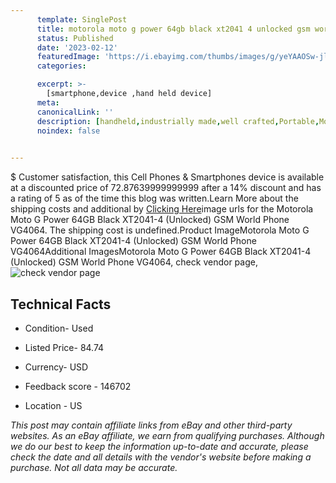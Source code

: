 ```yaml
---
      template: SinglePost
      title: motorola moto g power 64gb black xt2041 4 unlocked gsm world phone vg4064
      status: Published
      date: '2023-02-12'
      featuredImage: 'https://i.ebayimg.com/thumbs/images/g/yeYAAOSw-jljpeox/s-l225.jpg'
      categories: 

      excerpt: >-
        [smartphone,device ,hand held device]
      meta:
      canonicalLink: ''
      description: [handheld,industrially made,well crafted,Portable,Mobile,Compact,Convenient,Lightweight,Maneuverable,Man-portable,Miniature,Carriable,Hand-held,Light,Holdable,Transportable,Mobile device,Pocket-sized,On-the-go,Wireless,Cordless,Compact size,Convenient size, smartphone,device ,hand held device]
      noindex: false

        
---
```

$
    Customer satisfaction, this Cell Phones & Smartphones device is available at a discounted price of 72.87639999999999 after a 14% discount and has a rating of 5 as of the time this blog was written.Learn More about the shipping costs and additional by [Clicking Here](https://www.ebay.com/itm/285085812942?hash=item42607048ce%3Ag%3AyeYAAOSw-jljpeox&mkevt=1&mkcid=1&mkrid=711-53200-19255-0&campid=%253CePNCampaignId%253E&customid=%253CreferenceId%253E&toolid=10049)image urls for the Motorola Moto G Power 64GB Black XT2041-4 (Unlocked) GSM World Phone VG4064. The shipping cost is undefined.Product ImageMotorola Moto G Power 64GB Black XT2041-4 (Unlocked) GSM World Phone VG4064Additional ImagesMotorola Moto G Power 64GB Black XT2041-4 (Unlocked) GSM World Phone VG4064, check vendor page, ![check vendor page](https://origin-galleryplus.ebayimg.com/ws/web/285085812942_2_0_1/225x225.jpg,https://origin-galleryplus.ebayimg.com/ws/web/285085812942_3_0_1/225x225.jpg,https://origin-galleryplus.ebayimg.com/ws/web/285085812942_4_0_1/225x225.jpg,https://origin-galleryplus.ebayimg.com/ws/web/285085812942_5_0_1/225x225.jpg,https://origin-galleryplus.ebayimg.com/ws/web/285085812942_6_0_1/225x225.jpg,https://origin-galleryplus.ebayimg.com/ws/web/285085812942_7_0_1/225x225.jpg,https://origin-galleryplus.ebayimg.com/ws/web/285085812942_8_0_1/225x225.jpg,https://origin-galleryplus.ebayimg.com/ws/web/285085812942_9_0_1/225x225.jpg)
    
    

 ## Technical Facts 



     
      

 - Condition- Used 


      

 - Listed Price- 84.74 


      

 - Currency- USD 


      

 - Feedback score - 146702 


      

 - Location - US 


      
      

 *_This post may contain affiliate links from eBay and other third-party websites. As an eBay affiliate, we earn from qualifying purchases. Although we do our best to keep the information up-to-date and accurate, please check the date and all details with the vendor's website before making a purchase. Not all data may be accurate._*



    
    
    
    
    